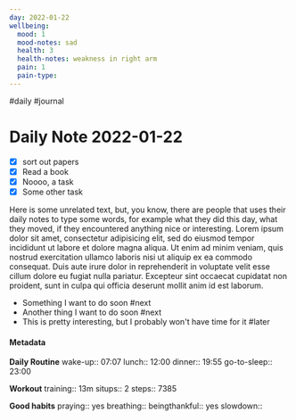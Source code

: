 ```yaml
---
day: 2022-01-22
wellbeing:
  mood: 1
  mood-notes: sad
  health: 3
  health-notes: weakness in right arm
  pain: 1
  pain-type: 
---
```

#daily #journal
# Daily Note 2022-01-22

- [x] sort out papers
- [x] Read a book
- [x] Noooo, a task
- [x] Some other task

Here is some unrelated text, but, you know, there are people that uses their daily notes to type some words, for example what they did this day, what they moved, if they encountered anything nice or interesting. Lorem ipsum dolor sit amet, consectetur adipisicing elit, sed do eiusmod tempor incididunt ut labore et dolore magna aliqua. Ut enim ad minim veniam, quis nostrud exercitation ullamco laboris nisi ut aliquip ex ea commodo consequat. Duis aute irure dolor in reprehenderit in voluptate velit esse cillum dolore eu fugiat nulla pariatur. Excepteur sint occaecat cupidatat non proident, sunt in culpa qui officia deserunt mollit anim id est laborum.

- Something I want to do soon #next
- Another thing I want to do soon #next
- This is pretty interesting, but I probably won't have time for it #later

#### Metadata

**Daily Routine**
wake-up:: 07:07
lunch:: 12:00
dinner:: 19:55
go-to-sleep:: 23:00

**Workout**
training:: 13m
situps:: 2
steps:: 7385

**Good habits**
praying:: yes
breathing:: 
beingthankful:: yes
slowdown:: 
